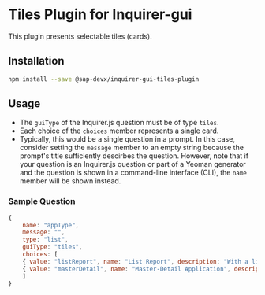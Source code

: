 # Tiles Plugin for Inquirer-gui

This plugin presents selectable tiles (cards).

## Installation
```sh
npm install --save @sap-devx/inquirer-gui-tiles-plugin
```

## Usage
* The `guiType` of the Inquirer.js question must be of type `tiles`.
* Each choice of the `choices` member represents a single card.
* Typically, this would be a single question in a prompt. In this case, consider setting the `message` member to an empty string because the prompt's title sufficiently descirbes the question. However, note that if your question is an Inquirer.js question or part of a Yeoman generator and the question is shown in a command-line interface (CLI), the `name` member will be shown instead.

### Sample Question
```js
{
    name: "appType",
    message: "",
    type: "list",
    guiType: "tiles",
    choices: [
    { value: "listReport", name: "List Report", description: "With a list report, ...", homepage: "http://www.sap.com", image: SAP_IMAGE },
    { value: "masterDetail", name: "Master-Detail Application", description: "Create an SAP HANA data model, ..."}
    ]
}
```
